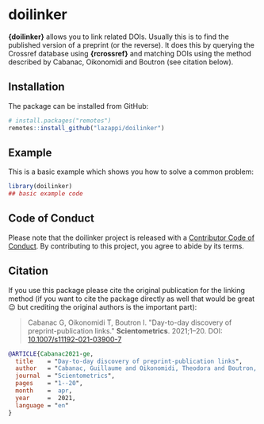 # doilinker

<!-- badges: start -->
<!-- badges: end -->

**{doilinker}** allows you to link related DOIs.
Usually this is to find the published version of a preprint (or the reverse).
It does this by querying the Crossref database using **{rcrossref}** and matching DOIs using the method described by Cabanac, Oikonomidi and Boutron (see citation below).

## Installation

The package can be installed from GitHub:

```r
# install.packages("remotes")
remotes::install_github("lazappi/doilinker")
```

## Example

This is a basic example which shows you how to solve a common problem:

``` r
library(doilinker)
## basic example code
```

## Code of Conduct
  
Please note that the doilinker project is released with a [Contributor Code of Conduct](https://contributor-covenant.org/version/2/0/CODE_OF_CONDUCT.html). By contributing to this project, you agree to abide by its terms.

## Citation

If you use this package please cite the original publication for the linking method
(if you want to cite the package directly as well that would be great 😉 but crediting the original authors is the important part):

> Cabanac G, Oikonomidi T, Boutron I. "Day-to-day discovery of preprint-publication links." **Scientometrics**. 2021;1–20. DOI: [10.1007/s11192-021-03900-7](https://doi.org/10.1007/s11192-021-03900-7)
>

```bibtex
@ARTICLE{Cabanac2021-ge,
  title    = "Day-to-day discovery of preprint-publication links",
  author   = "Cabanac, Guillaume and Oikonomidi, Theodora and Boutron, Isabelle",
  journal  = "Scientometrics",
  pages    = "1--20",
  month    =  apr,
  year     =  2021,
  language = "en"
}
```
